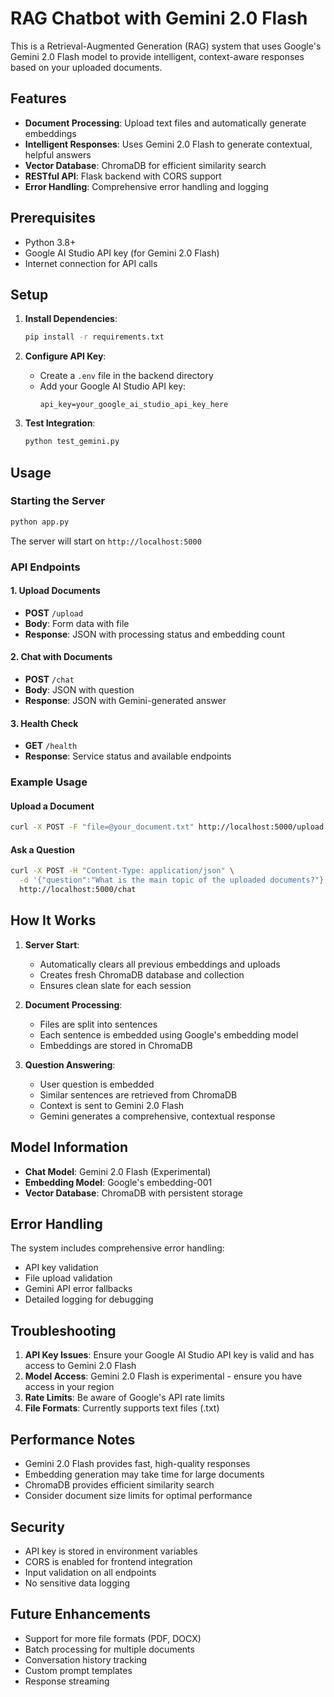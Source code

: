 # RAG Chatbot with Gemini 2.0 Flash

This is a Retrieval-Augmented Generation (RAG) system that uses Google's Gemini 2.0 Flash model to provide intelligent, context-aware responses based on your uploaded documents.

## Features

- **Document Processing**: Upload text files and automatically generate embeddings
- **Intelligent Responses**: Uses Gemini 2.0 Flash to generate contextual, helpful answers
- **Vector Database**: ChromaDB for efficient similarity search
- **RESTful API**: Flask backend with CORS support
- **Error Handling**: Comprehensive error handling and logging

## Prerequisites

- Python 3.8+
- Google AI Studio API key (for Gemini 2.0 Flash)
- Internet connection for API calls

## Setup

1. **Install Dependencies**:
   ```bash
   pip install -r requirements.txt
   ```

2. **Configure API Key**:
   - Create a `.env` file in the backend directory
   - Add your Google AI Studio API key:
     ```
     api_key=your_google_ai_studio_api_key_here
     ```

3. **Test Integration**:
   ```bash
   python test_gemini.py
   ```

## Usage

### Starting the Server

```bash
python app.py
```

The server will start on `http://localhost:5000`

### API Endpoints

#### 1. Upload Documents
- **POST** `/upload`
- **Body**: Form data with file
- **Response**: JSON with processing status and embedding count

#### 2. Chat with Documents
- **POST** `/chat`
- **Body**: JSON with question
- **Response**: JSON with Gemini-generated answer

#### 3. Health Check
- **GET** `/health`
- **Response**: Service status and available endpoints

### Example Usage

#### Upload a Document
```bash
curl -X POST -F "file=@your_document.txt" http://localhost:5000/upload
```

#### Ask a Question
```bash
curl -X POST -H "Content-Type: application/json" \
  -d '{"question":"What is the main topic of the uploaded documents?"}' \
  http://localhost:5000/chat
```

## How It Works

1. **Server Start**:
   - Automatically clears all previous embeddings and uploads
   - Creates fresh ChromaDB database and collection
   - Ensures clean slate for each session

2. **Document Processing**:
   - Files are split into sentences
   - Each sentence is embedded using Google's embedding model
   - Embeddings are stored in ChromaDB

3. **Question Answering**:
   - User question is embedded
   - Similar sentences are retrieved from ChromaDB
   - Context is sent to Gemini 2.0 Flash
   - Gemini generates a comprehensive, contextual response

## Model Information

- **Chat Model**: Gemini 2.0 Flash (Experimental)
- **Embedding Model**: Google's embedding-001
- **Vector Database**: ChromaDB with persistent storage

## Error Handling

The system includes comprehensive error handling:
- API key validation
- File upload validation
- Gemini API error fallbacks
- Detailed logging for debugging

## Troubleshooting

1. **API Key Issues**: Ensure your Google AI Studio API key is valid and has access to Gemini 2.0 Flash
2. **Model Access**: Gemini 2.0 Flash is experimental - ensure you have access in your region
3. **Rate Limits**: Be aware of Google's API rate limits
4. **File Formats**: Currently supports text files (.txt)

## Performance Notes

- Gemini 2.0 Flash provides fast, high-quality responses
- Embedding generation may take time for large documents
- ChromaDB provides efficient similarity search
- Consider document size limits for optimal performance

## Security

- API key is stored in environment variables
- CORS is enabled for frontend integration
- Input validation on all endpoints
- No sensitive data logging

## Future Enhancements

- Support for more file formats (PDF, DOCX)
- Batch processing for multiple documents
- Conversation history tracking
- Custom prompt templates
- Response streaming
